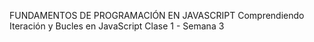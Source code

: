 FUNDAMENTOS DE PROGRAMACIÓN EN JAVASCRIPT
Comprendiendo Iteración y Bucles en JavaScript
Clase 1 - Semana 3